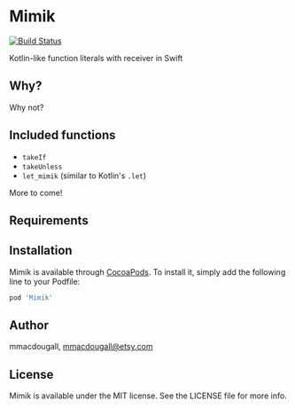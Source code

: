 # Mimik
[![Build Status](https://travis-ci.org/macdoum1/Mimik.svg?branch=master)](https://travis-ci.org/macdoum1/Mimik)

Kotlin-like function literals with receiver in Swift

## Why?
Why not?

## Included functions
* `takeIf`
* `takeUnless`
* `let_mimik` (similar to Kotlin's `.let`)

More to come!

## Requirements

## Installation

Mimik is available through [CocoaPods](https://cocoapods.org). To install
it, simply add the following line to your Podfile:

```ruby
pod 'Mimik'
```

## Author

mmacdougall, mmacdougall@etsy.com

## License

Mimik is available under the MIT license. See the LICENSE file for more info.
